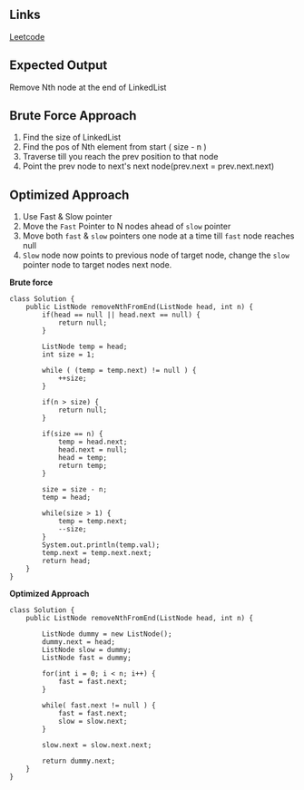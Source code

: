 ## Links
[Leetcode](https://leetcode.com/problems/remove-nth-node-from-end-of-list/description/)

## Expected Output
Remove Nth node at the end of LinkedList

## Brute Force Approach
1. Find the size of LinkedList
2. Find the pos of Nth element from start ( size - n )
3. Traverse till you reach the prev position to that node
4. Point the prev node to next's next node(prev.next = prev.next.next)

## Optimized Approach
1. Use Fast & Slow pointer
2. Move the `Fast` Pointer to N nodes ahead of `slow` pointer
3. Move both `fast` & `slow` pointers one node at a time till `fast` node reaches null
4. `Slow` node now points to previous node of target node, change the `slow` pointer node to target nodes next node.

**Brute force**
```
class Solution {
    public ListNode removeNthFromEnd(ListNode head, int n) {
        if(head == null || head.next == null) {
            return null;
        }

        ListNode temp = head;
        int size = 1;

        while ( (temp = temp.next) != null ) {
            ++size;
        }

        if(n > size) {
            return null;
        }

        if(size == n) {
            temp = head.next;
            head.next = null;
            head = temp;
            return temp;
        }

        size = size - n;
        temp = head;

        while(size > 1) {
            temp = temp.next;
            --size;
        }
        System.out.println(temp.val);
        temp.next = temp.next.next;
        return head;
    }
}
```

**Optimized Approach**
```
class Solution {
    public ListNode removeNthFromEnd(ListNode head, int n) {

        ListNode dummy = new ListNode();
        dummy.next = head;
        ListNode slow = dummy;
        ListNode fast = dummy;

        for(int i = 0; i < n; i++) {
            fast = fast.next;
        }

        while( fast.next != null ) {
            fast = fast.next;
            slow = slow.next;
        }

        slow.next = slow.next.next;

        return dummy.next;
    }
}
```